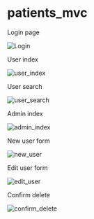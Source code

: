 # patients_mvc

Login page

![Login](https://user-images.githubusercontent.com/93822251/234214994-dc1864d3-da01-48fd-9e4c-16d5fba2baa9.PNG)

User index

![user_index](https://user-images.githubusercontent.com/93822251/234215109-319505fc-2312-4033-8002-53f80c456983.PNG)

User search

![user_search](https://user-images.githubusercontent.com/93822251/234215139-268fb795-136a-4ac7-ba4a-88528a58bb25.PNG)

Admin index

![admin_index](https://user-images.githubusercontent.com/93822251/234215175-f6669532-acee-4684-b64b-6ad72c3d1b93.PNG)

New user form

![new_user](https://user-images.githubusercontent.com/93822251/234215185-f3691254-7b7a-467a-ab23-51e626332baf.PNG)

Edit user form

![edit_user](https://user-images.githubusercontent.com/93822251/234215193-fc5ed9f9-4b0c-489a-ac70-26d21d9fd385.PNG)

Confirm delete

![confirm_delete](https://user-images.githubusercontent.com/93822251/234215199-2d5d046b-3f45-4f05-9676-363226d283c4.PNG)

